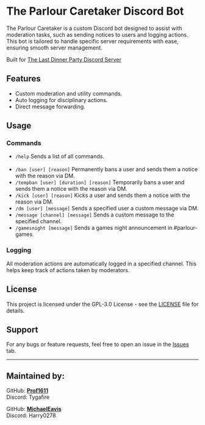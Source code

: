 # The Parlour Caretaker Discord Bot

The Parlour Caretaker is a custom Discord bot designed to assist with moderation tasks, such as sending notices to users and logging actions. This bot is tailored to handle specific server requirements with ease, ensuring smooth server management.

Built for [The Last Dinner Party Discord Server](https://discord.gg/theparlour)

## Features
- Custom moderation and utility commands.
- Auto logging for disciplinary actions.
- Direct message forwarding.

## Usage

### Commands

- `/help` Sends a list of all commands.<br><br>
- `/ban [user] [reason]` Permanently bans a user and sends them a notice with the reason via DM.
- `/tempban [user] [duration] [reason]` Temporarily bans a user and sends them a notice with the reason via DM.
- `/kick [user] [reason]` Kicks a user and sends them a notice with the reason via DM.
- `/dm [user] [message]` Sends a specified user a custom message via DM.
- `/message [channel] [message]` Sends a custom message to the specified channel.
- `/gamesnight [message]` Sends a games night announcement in #parlour-games.

### Logging

All moderation actions are automatically logged in a specified channel. This helps keep track of actions taken by moderators.

## License

This project is licensed under the GPL-3.0 License - see the [LICENSE](LICENSE) file for details.

## Support

For any bugs or feature requests, feel free to open an issue in the [Issues](https://github.com/Prof1611/ParlourCaretaker/issues) tab.

---

## Maintained by:
GitHub: **[Prof1611](https://github.com/Prof1611)**<br>Discord: Tygafire

GitHub: **[MichaelEavis](https://github.com/MichaelEavis)**<br>Discord: Harry0278
